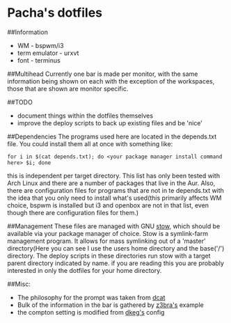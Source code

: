 Pacha's dotfiles
===================

##Information
*   WM - bspwm/i3
*   term emulator - urxvt
*   font - terminus

##Multihead
Currently one bar is made per monitor, with the same information being shown on each with the exception of the workspaces, those that are shown are monitor specific.

##TODO
*   document things within the dotfiles themselves
*   improve the deploy scripts to back up existing files and be 'nice'

##Dependencies
The programs used here are located in the depends.txt file. You could install them all at once with something like:
```
for i in $(cat depends.txt); do <your package manager install command here> $i; done
```
this is independent per target directory. This list has only been tested with Arch Linux and there are a number of packages that live in the Aur. Also, there are configuration files for programs that are not in te depends.txt with the idea that you only need to install what's used(this primarily affects WM choice, bspwm is installed but i3 and openbox are not in that list, even though there are configuration files for them.)


##Management
These files are managed with GNU [stow](http://www.gnu.org/software/stow/manual/stow.html), which should be available via your package manager of choice. Stow is a symlink-farm management program. It allows for mass symlinking out of a 'master' directory(Here you can see I use the users home directory and the base('/') directory. The deploy scripts in these directories run stow with a target parent directory indicated by name. if you are reading this you are probably interested in only the dotfiles for your home directory.

##Misc:
*   The philosophy for the prompt was taken from [dcat](http://dcat.iotek.org/prompt/)
*   Bulk of the information in the bar is gathered by [z3bra's](http://z3bra.org) example
*   the compton setting is modified from [dkeg's](https://bitbucket.orgdkeg/current/src/) config

